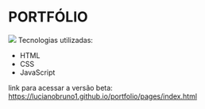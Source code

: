 <h1>PORTFÓLIO</h1>
<img src="http://img.shields.io/static/v1?label=STATUS&message=%20CONCLUIDO&color=GREEN&style=for-the-badge"/>
<span>Tecnologias utilizadas:</span>

<ul>
  <li>HTML</li>
  <li>CSS</li>
  <li>JavaScript</li>
</ul>


link para acessar a versão beta: https://lucianobruno1.github.io/portfolio/pages/index.html
